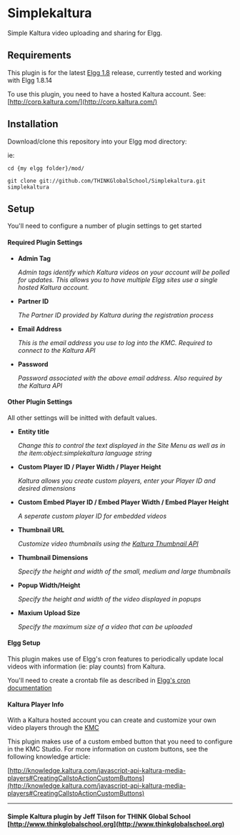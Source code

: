 # Simplekaltura

Simple Kaltura video uploading and sharing for Elgg.

## Requirements

This plugin is for the latest [Elgg 1.8](http://elgg.org/) release, currently tested and working with Elgg 1.8.14

To use this plugin, you need to have a hosted Kaltura account. See: [http://corp.kaltura.com/](http://corp.kaltura.com/)

## Installation

Download/clone this repository into your Elgg mod directory:

ie:

	cd {my elgg folder}/mod/

	git clone git://github.com/THINKGlobalSchool/Simplekaltura.git simplekaltura

## Setup

You'll need to configure a number of plugin settings to get started

#### Required Plugin Settings

* **Admin Tag**

	*Admin tags identify which Kaltura videos on your account will be polled for updates. This allows you to have multiple Elgg sites use a single hosted Kaltura account.*

* **Partner ID**

	*The Partner ID provided by Kaltura during the registration process*

* **Email Address**

	*This is the email address you use to log into the KMC. Required to connect to the Kaltura API*

* **Password**

	*Password associated with the above email address. Also required by the Kaltura API*

#### Other Plugin Settings

All other settings will be initted with default values.

* **Entity title**

	*Change this to control the text displayed in the Site Menu as well as in the item:object:simplekaltura language string*

* **Custom Player ID / Player Width / Player Height**

	*Kaltura allows you create custom players, enter your Player ID and desired dimensions*	

* **Custom Embed Player ID / Embed Player Width / Embed Player Height**

	*A seperate custom player ID for embedded videos*

* **Thumbnail URL** 

	*Customize video thumbnails using the [Kaltura Thumbnail API](http://corp.kaltura.com/wiki/index.php/KalturaAPI:thumbnail)*

* **Thumbnail Dimensions**

	*Specify the height and width of the small, medium and large thumbnails*

* **Popup Width/Height**

	*Specify the height and width of the video displayed in popups*

* **Maxium Upload Size**

	*Specify the maximum size of a video that can be uploaded*

#### Elgg Setup

This plugin makes use of Elgg's cron features to periodically update local videos with information (ie: play counts) from Kaltura. 

You'll need to create a crontab file as described in [Elgg's cron documentation](http://docs.elgg.org/wiki/Cron)

#### Kaltura Player Info

With a Kaltura hosted account you can create and customize your own video players through the [KMC](http://www.kaltura.org/project/Kaltura_Management_Console) 

This plugin makes use of a custom embed button that you need to configure in the KMC Studio. For more information on custom buttons, see the following knowledge article: 

[http://knowledge.kaltura.com/javascript-api-kaltura-media-players#CreatingCallstoActionCustomButtons](http://knowledge.kaltura.com/javascript-api-kaltura-media-players#CreatingCallstoActionCustomButtons)

---

#### Simple Kaltura plugin by Jeff Tilson for THINK Global School [http://www.thinkglobalschool.org](http://www.thinkglobalschool.org)